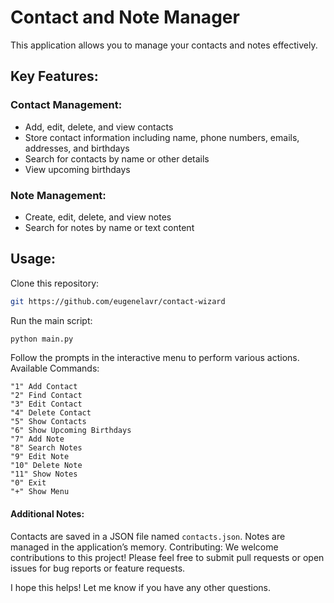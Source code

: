 # Contact and Note Manager

This application allows you to manage your contacts and notes effectively.

## Key Features:

### Contact Management:
- Add, edit, delete, and view contacts
- Store contact information including name, phone numbers, emails, addresses, and birthdays
- Search for contacts by name or other details
- View upcoming birthdays

### Note Management:
- Create, edit, delete, and view notes
- Search for notes by name or text content

## Usage:

Clone this repository:
```bash
git https://github.com/eugenelavr/contact-wizard
```

Run the main script:
```bash
python main.py
```

Follow the prompts in the interactive menu to perform various actions.
Available Commands:
```
"1" Add Contact
"2" Find Contact
"3" Edit Contact
"4" Delete Contact
"5" Show Contacts
"6" Show Upcoming Birthdays
"7" Add Note
"8" Search Notes
"9" Edit Note
"10" Delete Note
"11" Show Notes
"0" Exit
"+" Show Menu
```

#### Additional Notes:
Contacts are saved in a JSON file named ```contacts.json```.
Notes are managed in the application’s memory.
Contributing:
We welcome contributions to this project! Please feel free to submit pull requests or open issues for bug reports or feature requests.


I hope this helps! Let me know if you have any other questions.
